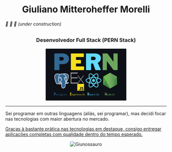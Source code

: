 <h1 align="center">Giuliano Mitteroheffer Morelli</h1>

###### :construction: :construction_worker: :construction: (under construction)
<h3 align="center">Desenvolvedor Full Stack (PERN Stack)</h3>

<p align="center"><img src="https://github.com/Giunossauro/Giunossauro/blob/main/img/PERN.png" alt="Imagem das siglas PERN (não carregada)" width="50%"></p>

<hr />

<p>Sei programar em outras linguagens (aliás, sei programar), mas decidi focar nas tecnologias com maior abertura no mercado.</p>

<p><ins>Graças à bastante prática nas tecnologias em destaque, consigo entregar aplicações completas com qualidade dentro do tempo esperado.</ins></p>

<p align="center"><img src="https://github-readme-stats.vercel.app/api?username=Giunossauro&show_icons=true&theme=highcontrast&locale=pt-BR" alt="Giunossauro" /></p>

<!--
**Giunossauro/Giunossauro** is a ✨ _special_ ✨ repository because its `README.md` (this file) appears on your GitHub profile.

Here are some ideas to get you started:

- 🔭 I’m currently working on ...
- 🌱 I’m currently learning ...
- 👯 I’m looking to collaborate on ...
- 🤔 I’m looking for help with ...
- 💬 Ask me about ...
- 📫 How to reach me: ...
- 😄 Pronouns: ...
- ⚡ Fun fact: ...
-->
